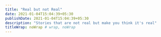 ```yaml
---
title: "Real but not Real"
date: 2021-01-04T15:04:39+05:30
publishDate: 2021-01-04T15:04:39+05:30
description: "Stories that are not real but make you think it's real"
titleWrap: noWrap # wrap, noWrap
---
```

